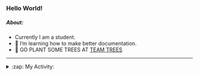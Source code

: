 ### Hello World!

##### About:
- Currently I am a student.
- 🌱 I’m learning how to make better documentation.
- 🌱 GO PLANT SOME TREES AT [TEAM TREES](https://teamtrees.org/)

---
<details>
  <summary>:zap: My Activity:</summary>
  
<!--START_SECTION:waka-->
![Code Time](http://img.shields.io/badge/Code%20Time-1%2C115%20hrs%2047%20mins-blue)

**I'm a Night 🦉** 

```text
🌞 Morning                1463 commits        ██░░░░░░░░░░░░░░░░░░░░░░░   09.41 % 
🌆 Daytime                5384 commits        █████████░░░░░░░░░░░░░░░░   34.65 % 
🌃 Evening                4422 commits        ███████░░░░░░░░░░░░░░░░░░   28.46 % 
🌙 Night                  4271 commits        ███████░░░░░░░░░░░░░░░░░░   27.48 % 
```
📅 **I'm Most Productive on Wednesday** 

```text
Monday                   2303 commits        ████░░░░░░░░░░░░░░░░░░░░░   14.82 % 
Tuesday                  1926 commits        ███░░░░░░░░░░░░░░░░░░░░░░   12.39 % 
Wednesday                3729 commits        ██████░░░░░░░░░░░░░░░░░░░   24.00 % 
Thursday                 1985 commits        ███░░░░░░░░░░░░░░░░░░░░░░   12.77 % 
Friday                   1523 commits        ██░░░░░░░░░░░░░░░░░░░░░░░   09.80 % 
Saturday                 1403 commits        ██░░░░░░░░░░░░░░░░░░░░░░░   09.03 % 
Sunday                   2671 commits        ████░░░░░░░░░░░░░░░░░░░░░   17.19 % 
```


📊 **This Week I Spent My Time On** 

```text
🔥 Editors: 
VS Code                  4 hrs 24 mins       █████████████████████████   100.00 % 

🐱‍💻 Projects: 
praise                   3 hrs 58 mins       ███████████████████████░░   90.10 % 
recurring-call-reminder  24 mins             ██░░░░░░░░░░░░░░░░░░░░░░░   09.14 % 
CSF22                    2 mins              ░░░░░░░░░░░░░░░░░░░░░░░░░   00.76 % 
```


 Last Updated on 06/05/2023 04:08:39 UTC
<!--END_SECTION:waka-->
</details>
